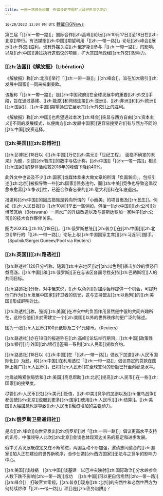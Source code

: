 ```yaml
---
title: 一带一路峰会闭幕　外媒谈论中国扩大政经外交影响力
---
```

`10/20/2023 12:04 PM UTC` [轉載自GNews](https://gnews.org/articles/1859891)

第三届「[[zh:一带一路]]」国际合作[[zh:高峰]]论坛[[zh:10月17日]]至18日在[[zh:北京]]举行。有法媒指[[zh:中国]]期望利用「[[zh:一带一路]]」论坛[[zh:峰会]]展示[[zh:外交]]胜利，也有外媒关注[[zh:俄罗斯]]参与「[[zh:一带一路]]」的影响，以及[[zh:中国]]通过执行这倡议的项目，扩大其国际政经[[zh:外交]]影响力。

### [[zh:法国]]《解放报》（Libération）

《解放报》称[[zh:北京]]举行「[[zh:一带一路]]」[[zh:峰会]]，旨在加大吸引[[zh:发展中国家]]一同来抗衡美欧。

该报称「[[zh:一带一路]]」是[[zh:中国政府]]在全球发展中的重要[[zh:外交]]手段，旨在通过基建、[[zh:能源]]和网络连接[[zh:亚洲]]、[[zh:非洲]]和[[zh:欧洲]][[zh:国家]]，[[zh:中国]]期望通过它展示其[[zh:外交]]上的胜利。

《解放报》称[[zh:中国]]也希望通过本次[[zh:峰会]]突显与西方自由[[zh:资本主义]]不同的发展模式，以便南方[[zh:发展中国家]]更容易接受它们有与西方不同的[[zh:中国]]投资选择。

### **[[zh:美国]][[zh:彭博社]]**

[[zh:彭博社]]18日以《[[zh:中国]]万亿[[zh:美元]]「世纪工程」　面临不确定的未来》为题，引述[[zh:智库]]的数字与估计称，[[zh:中国]]「[[zh:一带一路]]」相关[[zh:国家]]的整体活动较2018年的峰值下降约40%。

此外文中也谈及不少[[zh:国家]]或媒体拿来大做文章的所谓「负面新闻」，包括引述[[zh:北京]]被指导致一些[[zh:国家]]债务违约，而[[zh:中美]]竞争也导致这倡议愈来愈富[[zh:争议]]性，已签合作备忘录的[[zh:意大利]]料在年底退出。

报道称[[zh:中国]]的因应措施是转向所谓的「小而美」的项目惠及[[zh:民生]]。例如《[[zh:人民日报]]》[[zh:10月]]举出一些例如，包括一[[zh:中国]][[zh:公司]]对博茨瓦纳（Botswana）一间水厂的升级改造以及与哥斯达黎加一家种子[[zh:公司]]的技术合作夥伴关系。

图为2023年[[zh:10月18日]]，[[zh:俄罗斯总统]][[zh:普京]]在[[zh:中国]][[zh:北京]]举行的「[[zh:一带一路]]」论坛上与[[zh:中国国家主席]][[zh:习近平]]握手。（Sputnik/Sergei Guneev/Pool via Reuters）

### **[[zh:英国]][[zh:路透社]]**

[[zh:路透社]]20日分析称，随着[[zh:中东地区]]对[[zh:以色列]]袭击加沙的愤怒日益高涨，[[zh:中国]]和[[zh:俄罗斯]]正在与该区各国寻找支持[[zh:巴勒斯坦]]人的共同目标。

[[zh:路透社]]分析，对中俄来说，[[zh:以色列]]对加沙轰炸提供一个机会，可提升他们作为[[zh:发展中国家]]扞卫者的信誉，这与支持盟友[[zh:以色列]]的[[zh:美国]]形成鲜明对比。

[[zh:路透社]]称，强调[[zh:美国]]在冲突中的负面作用显然是中俄的共同兴趣所在，这符合他们关於需建立一个[[zh:美国]]以外的世界秩序的更广泛的陈述。

图为一张[[zh:人民币]]100元纸钞及三个1元硬币。（Reuters）

[[zh:路透社]]亦在18日的报道称在[[zh:高峰]]论坛举行期间，[[zh:中国]]政策性[[zh:银行]]与外国[[zh:银行]]签署一系列[[zh:人民币]]贷款合约。

[[zh:路透社]]18日以《[[zh:中国]]在「[[zh:一带一路]]」倡议下加速[[zh:人民币国际化]]》为题，称[[zh:中国]]在利用透过「[[zh:一带一路]]」倡议商定的贷款在国际上推广[[zh:人民币]]，已将[[zh:人民币]]在全球支付的份额已升至创纪录水平。

地缘战略紧张局势和[[zh:美国]]高息帮助[[zh:北京]]提高[[zh:人民币]]在一些[[zh:国家]]的接受度。

尽管[[zh:人民币]]兑[[zh:美元]]贬值，[[zh:中美]]竞争的加剧以及[[zh:俄乌战争]]都促使[[zh:北京]]说服到更多[[zh:国家]]使用[[zh:人民币]][[zh:结算]]。[[zh:美国]]大幅加息也是导致[[zh:人民币]]融资增加的主要动力。

### **[[zh:俄罗斯卫星通讯社]]**

是次[[zh:峰会]]向世界发出[[zh:俄罗斯]]对「[[zh:一带一路]]」倡议更高水平支持的讯号，中俄领导人此次[[zh:北京]]会谈也体现双边关系的稳定和进步发展。

俄中关系发展既稳定又在不断前进，两国互动不断加强，邀请志同道合的[[zh:国家]]加入正在建设的世界新秩序，合作创造[[zh:西方国家]]无法与之竞争的影响力中心。

[[zh:美国]]谈战祸　[[zh:中国]]谈基建　以巴冲突映射[[zh:国际政治]]分水岭参会人数下跌不影响[[zh:一带一路]]成功 　[[zh:中国]]可以更自信坦然[[zh:一带一路]][[zh:峰会]]｜打破官宣常规，[[zh:普京]]现身[[zh:北京]]的突然性和必然性西方为何持续炒作「[[zh:一带一路]]」项目是[[zh:债务陷阱]]？
